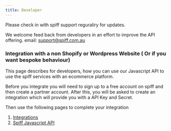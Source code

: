 ```yaml
---
title: Developer
---
```


Please check in with spiff support reguraliry for updates.   

We welcome feed back from developers in an effort to improve the API offering.  email: support@spiff.com.au   

### Integration with a non Shopify or Wordpress Website ( Or if you want bespoke behaviour)    
This page describes for developers, how you can use our Javascript API to use the spiff services with an ecommerce platform.  

Before you integrate you will need to sign up to a free account on spiff and then create a partner account. After this, you will be asked to create an integration which will provide you with a API Key and Secret.   

Then use the following pages to complete your integration  

1. [Integrations](/developer/integrations)  
2. [Spiff Javascript API](/developer/javascript-api)  
